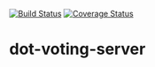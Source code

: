 [![Build Status](https://travis-ci.com/lepsistemas/dot-voting-server.png?branch=master)](https://travis-ci.com/lepsistemas/dot-voting-server) [![Coverage Status](https://coveralls.io/repos/github/lepsistemas/dot-voting-server/badge.png?branch=master&kill_cache=1)](https://coveralls.io/github/lepsistemas/dot-voting-server?branch=master)

# dot-voting-server
